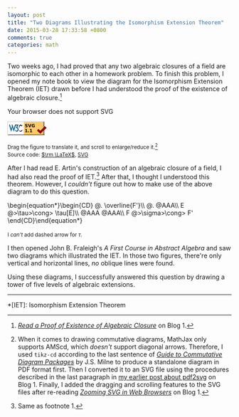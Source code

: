 ```yaml
---
layout: post
title: "Two Diagrams Illustrating the Isomorphism Extension Theorem"
date: 2015-03-28 17:33:58 +0800
comments: true
categories: math
---
```


Two weeks ago, I had proved that any two algebraic closures of a field
are isomorphic to each other in a homework problem.  To finish this
problem, I opened my note book to view the diagram for the Isomorphism
Extension Theorem (IET) drawn before I had understood the proof of the
existence of algebraic closure.[^pp-eac]

<object type="image/svg+xml"
  data="/downloads/code/svgpan_1.2.2/IET.svg"
  width="300" height="300">
  Your browser does not support SVG
</object>

<a
href="http://validator.w3.org/check?uri=https%3A%2F%2Fvincenttam.github.io%2Fdownloads%2Fcode%2Fsvgpan_1.2.2%2FIET.svg;ss=1"><img
src="/images/valid-svg11.png" alt="Valid SVG 1.1" height="31"
width="88">
</a>

<small>Drag the figure to translate it, and scroll to enlarge/reduce
it.[^tech]  
Source code: [$\rm \LaTeX$][tex_src], [SVG][svg_src]</small>

After I had read E. Artin's construction of an algebraic closure of a
field, I had also read the proof of IET.[^pp-artin]  After that, I
thought I understood this theorem.  However, I *couldn't* figure out
how to make use of the above diagram to do this question.

<div class="myeqn">
\begin{equation*}\begin{CD}
     @.              \overline{F'}\\
@.                   @AAA\\
E    @>\tau>\cong>   \tau[E]\\
@AAA                 @AAA\\
F    @>\sigma>\cong> F'
\end{CD}\end{equation*}
</div>

<small>I *can't* add dashed arrow for $\tau$.</small>

I then opened John B. Fraleigh's *A First Course in Abstract Algebra*
and saw two diagrams which illustrated the IET.  In those two figures,
there're only vertical and horizontal lines, *no* oblique lines were
found.

Using these diagrams, I successfully answered this question by drawing
a tower of five levels of algebraic extensions.

---
[^pp-eac]:
    [*Read a Proof of Existence of Algebraic Closure*][pp1] on Blog 1.

[^tech]:
    When it comes to drawing commutative diagrams, MathJax only
    supports AMScd, which *doesn't* support diagonal arrows.
    Therefore, I used `tikz-cd` according to the last sentence of
    [*Guide to Commutative Diagram Packages*][cd_guide] by J.S. Milne
    to produce a standalone diagram in PDF format first.  Then I
    converted it to an SVG file using the procedures described in the
    last paragraph in [my earlier post about pdf2svg][pp2] on Blog 1.
    Finally, I added the dragging and scrolling features to the SVG
    files after re-reading [*Zooming SVG in Web Browsers*][pp3] on
    Blog 1.

[^pp-artin]:
    Same as footnote 1.

[pp1]: /blog/2015/02/21/read-a-proof-of-existence-of-algebraic-closure/
[tex_src]: /downloads/code/IET.tex
[svg_src]: /downloads/code/svgpan_1.2.2/IET.svg
[cd_guide]: http://www.jmilne.org/not/CDGuide.html
[pp2]: /blog/2014/06/21/export-pdf-to-svg/ "Export PDF to SVG"
[pp3]: /blog/2014/08/02/zooming-svg-in-web-browsers/
[pp4]: /blog/2015/02/21/read-a-proof-of-existence-of-algebraic-closure/

*[IET]: Isomorphism Extension Theorem
